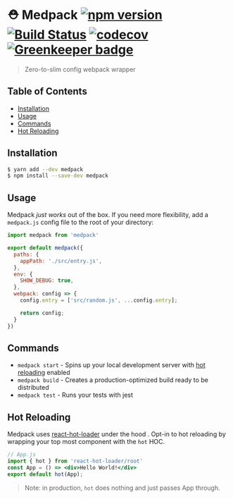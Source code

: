 # ⛑ Medpack [![npm version](https://badge.fury.io/js/medpack.svg)](http://badge.fury.io/js/medpack) [![Build Status](https://travis-ci.org/heydoctor/medpack.svg?branch=master)](https://travis-ci.org/heydoctor/medpack) [![codecov](https://codecov.io/gh/heydoctor/medpack/branch/master/graph/badge.svg)](https://codecov.io/gh/heydoctor/medpack) [![Greenkeeper badge](https://badges.greenkeeper.io/heydoctor/medpack.svg)](https://greenkeeper.io/)
> Zero-to-slim config webpack wrapper

## Table of Contents
  - [Installation](#installation)
  - [Usage](#usage)
  - [Commands](#commands)
  - [Hot Reloading](#hot-reloading)

## Installation
```sh
$ yarn add --dev medpack
$ npm install --save-dev medpack
```


## Usage
Medpack *just works* out of the box. If you need more flexibility, add a `medpack.js` config file to the root of your directory:

```js
import medpack from 'medpack'

export default medpack({
  paths: {
    appPath: './src/entry.js',
  },
  env: {
    SHOW_DEBUG: true,
  },
  webpack: config => {
    config.entry = ['src/random.js', ...config.entry];

    return config;
  }
})
```

## Commands
- `medpack start` - Spins up your local development server with [hot reloading](#hot-reloading) enabled
- `medpack build` - Creates a production-optimized build ready to be distributed
- `medpack test` - Runs your tests with jest

## Hot Reloading
Medpack uses [react-hot-loader](https://github.com/gaearon/react-hot-loader) under the hood . Opt-in to hot reloading by wrapping your top most component with the `hot` HOC.

```jsx
// App.js
import { hot } from 'react-hot-loader/root'
const App = () => <div>Hello World!</div>
export default hot(App);
```

> Note: in production, `hot` does nothing and just passes App through.
